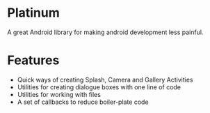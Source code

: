 Platinum
========

A great Android library for making android development less painful.

Features
========

 - Quick ways of creating Splash, Camera and Gallery Activities
 - Utilities for creating dialogue boxes with one line of code
 - Utilities for working with files
 - A set of callbacks to reduce boiler-plate code
